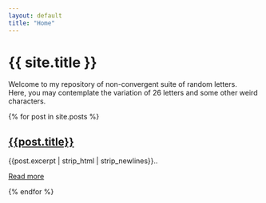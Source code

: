 ```yaml
---
layout: default
title: "Home"
---
```

<div class="jumbotron">
    <h1 class="display-3">{{ site.title }}</h1>
    <p class="lead">
      Welcome to my repository of non-convergent suite of random letters.<br/>
      Here, you may contemplate the variation of 26 letters and some other weird characters.
    </p>
</div>

{% for post in site.posts %}
<article class="teaser">
<h2><a href="{{ HOME_PATH }}{{post.url}}">{{post.title}}</a></h2>
<div class="excerpt">
{{post.excerpt | strip_html | strip_newlines}}..
</div>
<div class="read-more">
    <p><a class="btn btn-secondary btn-block" href="{{ post.url }}" role="button">Read more <i class="fa fa-arrow-circle-right"></i></a></p>
</div>
</article>
{% endfor %}  

